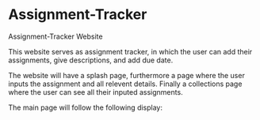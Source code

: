 # Assignment-Tracker
Assignment-Tracker Website

This website serves as assignment tracker, in which the user can add their assignments, give descriptions, and add due date. 

The website will have a splash page, furthermore a page where the user inputs the assignment and all relevent details. Finally a collections page where the user can see all their inputed assignments. 

The main page will follow the following display: 

